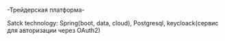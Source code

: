 -Трейдерская платформа-

Satck technology: Spring(boot, data, cloud), Postgresql, keycloack(сервис для авторизации через OAuth2)
